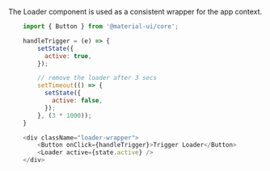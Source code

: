 The Loader component is used as a consistent wrapper for the app context.

```js
	import { Button } from '@material-ui/core';

	handleTrigger = (e) => {
	    setState({
	      active: true,
	    });

	    // remove the loader after 3 secs
	    setTimeout(() => {
	      setState({
	        active: false,
	      });
	    }, (3 * 1000));
	}

    <div className="loader-wrapper">
        <Button onClick={handleTrigger}>Trigger Loader</Button>
        <Loader active={state.active} />
	</div>
```